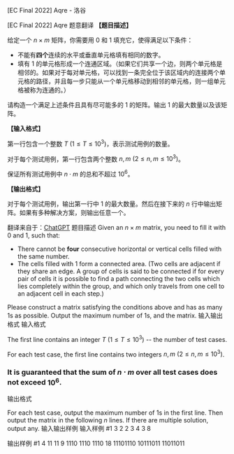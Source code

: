 



[EC Final 2022] Aqre - 洛谷














[EC Final 2022] Aqre
题意翻译
**【题目描述】**

给定一个 $n \times m$ 矩阵，你需要用 $0$ 和 $1$ 填充它，使得满足以下条件：

- 不能有**四个**连续的水平或垂直单元格填有相同的数字。
- 填有 $1$ 的单元格形成一个连通区域。（如果它们共享一个边，则两个单元格是相邻的。如果对于每对单元格，可以找到一条完全位于该区域内的连接两个单元格的路径，并且每一步只能从一个单元格移动到相邻的单元格，则一组单元格被称为连通的。）

请构造一个满足上述条件且具有尽可能多的 $1$ 的矩阵。输出 $1$ 的最大数量以及该矩阵。

**【输入格式】**

第一行包含一个整数 $T~(1\leq T\leq 10^3)$，表示测试用例的数量。

对于每个测试用例，第一行包含两个整数 $n, m~(2\leq n, m\leq 10^3)$。

保证所有测试用例中 $n\cdot m$ 的总和不超过 $10^6$。

**【输出格式】**

对于每个测试用例，输出第一行中 $1$ 的最大数量。然后在接下来的 $n$ 行中输出矩阵。如果有多种解决方案，则输出任意一个。

翻译来自于：[ChatGPT](https://chatgpt.com/)
题目描述
Given an $n \times m$ matrix, you need to fill it with $0$ and $1$, such that:

- There cannot be **four** consecutive horizontal or vertical cells filled with the same number.
- The cells filled with $1$ form a connected area. (Two cells are adjacent if they share an edge. A group of cells is said to be connected if for every pair of cells it is possible to find a path connecting the two cells which lies completely within the group, and which only travels from one cell to an adjacent cell in each step.)

Please construct a matrix satisfying the conditions above and has as many $1$s as possible. Output the maximum number of $1$s, and the matrix.
输入输出格式
输入格式

The first line contains an integer $T~(1\leq T\leq 10^3)$ -- the number of test cases.

For each test case, the first line contains two integers $n, m~(2\leq n, m\leq 10^3)$.

### It is guaranteed that the sum of $n\cdot m$ over all test cases does not exceed $10^6$.
输出格式

For each test case, output the maximum number of $1$s in the first line. Then output the matrix in the following $n$ lines. If there are multiple solution, output any.
输入输出样例
输入样例 #1
3
2 2
3 4
3 8

输出样例 #1
4
11
11
9
1110
1110
1110
18
11101110
10111011
11011011







